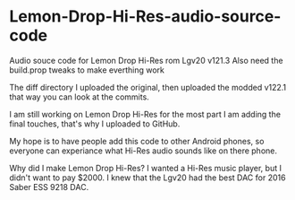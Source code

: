 # Lemon-Drop-Hi-Res-audio-source-code
Audio souce code for Lemon Drop Hi-Res rom Lgv20 v121.3
Also need the build.prop tweaks to make everthing work

The diff directory I uploaded the original, then uploaded the modded v122.1 that way you can look at the commits.

I am still working on Lemon Drop Hi-Res for the most part I am adding the final touches, that's why I uploaded to GitHub.

My hope is to have people add this code to other Android phones, so everyone can experiance what Hi-Res audio sounds like on there phone.

Why did I make Lemon Drop Hi-Res? I wanted a Hi-Res music player, but I didn't want to pay $2000. I knew that the Lgv20 had the best DAC for 2016 Saber ESS 9218 DAC.
